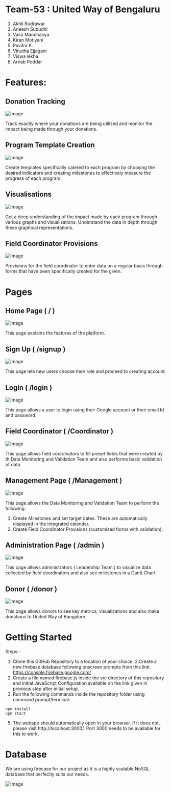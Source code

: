 # Team-53 : United Way of Bengaluru

  1. Akhil Rudrawar
  2. Aneesh Subudhi
  3. Vasu Mandhanya
  4. Kiran Motiyani
  5. Pavitra K.
  6. Vinutha Ejjagani
  7. Viswa lekha
  8. Arnab Poddar

# Features:

## Donation Tracking

![image](https://user-images.githubusercontent.com/55338336/172033777-e48778f4-a4d5-4615-9fd2-964548cbca77.png)

Track exactly where your donations are being utilised and monitor the impact being made through your donations.

## Program Template Creation

![image](https://user-images.githubusercontent.com/55338336/172033782-18cea06e-a6ce-4ff0-b02f-b8927dfa1ad4.png)

Create templates specifically catered to each program by choosing the desired indicators and creating milestones to effectively measure the progress of each program.

## Visualisations

![image](https://user-images.githubusercontent.com/55338336/172033787-3a44333f-bb52-4c7c-a28b-1b31cd41bf39.png)

Get a deep understanding of the impact made by each program through various graphs and visualisations. Understand the data in depth through these graphical representations.

## Field Coordinator Provisions

![image](https://user-images.githubusercontent.com/55338336/172033793-e0e6491a-70e9-4744-b102-6c13cadcaadb.png)

Provisions for the field coordinator to enter data on a regular basis through forms that have been specifically created for the given.

# Pages

## Home Page ( / )

![image](https://user-images.githubusercontent.com/55338336/172033913-23cc1c49-d2e4-4b82-b2d7-7ed00d2afdb1.png)

This page explains the features of the platform.

## Sign Up ( /signup )

![image](https://user-images.githubusercontent.com/55338336/172033929-7f5de2f9-5244-4a87-9fb9-9595899fc518.png)

This page lets new users choose their role and proceed to creating account.

## Login ( /login )

![image](https://user-images.githubusercontent.com/55338336/172033949-178c4d07-238d-458a-bf03-517db2e44b11.png)

This page allows a user to login using their Google account or their email Id and password.

## Field Coordinator ( /Coordinator )

![image](https://user-images.githubusercontent.com/55338336/172033975-d344035e-28bd-483a-9bd3-a1662fb625b4.png)

This page allows field coordinators to fill preset fields that were created by th Data Monitoring and Validation Team and also performs basic validation of data.

## Management Page ( /Management )

![image](https://user-images.githubusercontent.com/55338336/172034054-0d481284-10ea-44e0-8c70-8d5046a21650.png)

This page allows the Data Monitoring and Validation Team to perform the following:

1. Create Milestones and set target dates. These are automatically displayed in the integrated calendar.
2. Create Field Coordinator Provisions (customized forms with validation).

## Administration Page ( /admin )

![image](https://user-images.githubusercontent.com/55338336/172034467-24f5228a-22dc-446e-8134-c5f1120f1511.png)

This page allows administrators ( Leadership Team ) to visualize data collected by field coordinators and also see milestones in a Gantt Chart.

## Donor ( /donor )

![image](https://user-images.githubusercontent.com/55338336/172034484-762f51fe-1add-45d1-8b68-ccfff222517c.png)

This page allows donors to see key metrics, visualizations and also make donations to United Way of Bangalore.

# Getting Started

Steps:-

1. Clone this GitHub Repository to a location of your choice.
2.Create a new firebase database following onscreen prompts from this link: https://console.firebase.google.com/
3. Create a file named firebase.js inside the src directory of this repository and initial JavaScript Configuration available on the link given in previous step after initial setup.
4. Run the following commands inside the repository folder using command prompt/terminal:

```
npm install
npm start
```

5. The webapp should automatically open in your browser. If it does not, please visit http://localhost:3000/. Port 3000 needs to be available for this to work.

# Database

We are using firecase for our project as it is a highly scalable NoSQL database that perfectly suits our needs.

![image](https://user-images.githubusercontent.com/55338336/172034413-0f131751-acab-40a1-b4a7-0371457a0a0d.png)









